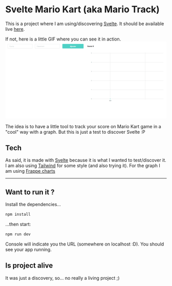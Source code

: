 # Svelte Mario Kart (aka Mario Track)

This is a project where I am using/discovering [Svelte](https://svelte.dev). It should be available live [here](https://mario-track-2507f.web.app/).

If not, here is a little GIF where you can see it in action.
![](demo.gif)

The idea is to have a little tool to track your score on Mario Kart game in a "cool" way with a graph. But this is just a test to discover Svelte :P

## Tech

As said, it is made with [Svelte](https://svelte.dev) because it is what I wanted to test/discover it.
I am also using [Tailwind](https://tailwindcss.com/) for some style (and also trying it).
For the graph I am using [Frappe charts](https://frappe.io/charts)

---
## Want to run it ?

Install the dependencies...

```bash
npm install
```

...then start:

```bash
npm run dev
```

Console will indicate you the URL (somewhere on localhost :D). You should see your app running.

## Is project alive

It was just a discovery, so... no really a living project ;)
